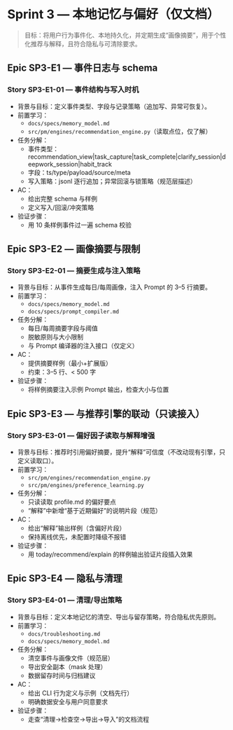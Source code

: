 # Sprint 3 — 本地记忆与偏好（仅文档）

> 目标：将用户行为事件化、本地持久化，并定期生成“画像摘要”，用于个性化推荐与解释，且符合隐私与可清除要求。

## Epic SP3-E1 — 事件日志与 schema

### Story SP3-E1-01 — 事件结构与写入时机
- 背景与目标：定义事件类型、字段与记录策略（追加写、异常可恢复）。
- 前置学习：
  - `docs/specs/memory_model.md`
  - `src/pm/engines/recommendation_engine.py`（读取点位，仅了解）
- 任务分解：
  - 事件类型：recommendation_view|task_capture|task_complete|clarify_session|deepwork_session|habit_track
  - 字段：ts/type/payload/source/meta
  - 写入策略：jsonl 逐行追加；异常回滚与锁策略（规范层描述）
- AC：
  - 给出完整 schema 与样例
  - 定义写入/回滚/冲突策略
- 验证步骤：
  - 用 10 条样例事件过一遍 schema 校验

## Epic SP3-E2 — 画像摘要与限制

### Story SP3-E2-01 — 摘要生成与注入策略
- 背景与目标：从事件生成每日/每周画像，注入 Prompt 的 3–5 行摘要。
- 前置学习：
  - `docs/specs/memory_model.md`
  - `docs/specs/prompt_compiler.md`
- 任务分解：
  - 每日/每周摘要字段与阈值
  - 脱敏原则与大小限制
  - 与 Prompt 编译器的注入接口（仅定义）
- AC：
  - 提供摘要样例（最小+扩展版）
  - 约束：3–5 行、< 500 字
- 验证步骤：
  - 将样例摘要注入示例 Prompt 输出，检查大小与位置

## Epic SP3-E3 — 与推荐引擎的联动（只读接入）

### Story SP3-E3-01 — 偏好因子读取与解释增强
- 背景与目标：推荐时引用偏好摘要，提升“解释”可信度（不改动现有引擎，只定义读取口）。
- 前置学习：
  - `src/pm/engines/recommendation_engine.py`
  - `src/pm/engines/preference_learning.py`
- 任务分解：
  - 只读读取 profile.md 的偏好要点
  - “解释”中新增“基于近期偏好”的说明片段（规范）
- AC：
  - 给出“解释”输出样例（含偏好片段）
  - 保持离线优先，未配置时降级不报错
- 验证步骤：
  - 用 today/recommend/explain 的样例输出验证片段插入效果

## Epic SP3-E4 — 隐私与清理

### Story SP3-E4-01 — 清理/导出策略
- 背景与目标：定义本地记忆的清空、导出与留存策略，符合隐私优先原则。
- 前置学习：
  - `docs/troubleshooting.md`
  - `docs/specs/memory_model.md`
- 任务分解：
  - 清空事件与画像文件（规范层）
  - 导出安全副本（mask 处理）
  - 数据留存时间与归档建议
- AC：
  - 给出 CLI 行为定义与示例（文档先行）
  - 明确数据安全与用户同意要求
- 验证步骤：
  - 走查“清理→检查空→导出→导入”的文档流程
